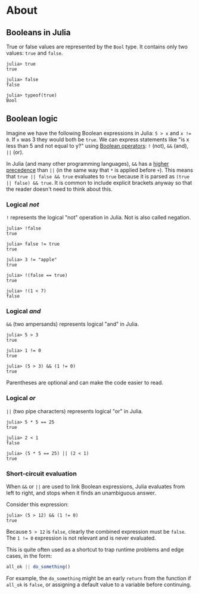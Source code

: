 # About

## Booleans in Julia

True or false values are represented by the `Bool` type.
It contains only two values: `true` and `false`.

```julia-repl
julia> true
true

julia> false
false

julia> typeof(true)
Bool
```

## Boolean logic

Imagine we have the following Boolean expressions in Julia: `5 > x` and `x != 0`.
If `x` was 3 they would both be `true`.
We can express statements like "is x less than 5 and not equal to y?" using [Boolean operators][boolean-operators]: `!` (not), `&&` (and), `||` (or).

In Julia (and many other programming languages), `&&` has a [higher precedence][operator-precedence] than `||` (in the same way that `*` is applied before `+`).
This means that `true || false && true` evaluates to `true` because it is parsed as `(true || false) && true`.
It is common to include explicit brackets anyway so that the reader doesn't need to think about this.

### Logical _not_

`!` represents the logical "not" operation in Julia.
Not is also called negation.

```julia-repl
julia> !false
true

julia> false != true
true

julia> 3 != "apple"
true

julia> !(false == true)
true

julia> !(1 < 7)
false
```

### Logical _and_

`&&` (two ampersands) represents logical "and" in Julia.

```julia-repl
julia> 5 > 3
true

julia> 1 != 0
true

julia> (5 > 3) && (1 != 0)
true
```

Parentheses are optional and can make the code easier to read.

### Logical _or_

`||` (two pipe characters) represents logical "or" in Julia.

```julia-repl
julia> 5 * 5 == 25
true

julia> 2 < 1
false

julia> (5 * 5 == 25) || (2 < 1)
true
```

### Short-circuit evaluation

When `&&` or `||` are used to link Boolean expressions, Julia evaluates from left to right, and stops when it finds an unambiguous answer.

Consider this expression:

```julia-repl
julia> (5 > 12) && (1 != 0)
true
```

Because `5 > 12` is `false`, clearly the combined expression must be `false`.
The `1 != 0` expression is not relevant and is never evaluated.

This is quite often used as a shortcut to trap runtime problems and edge cases, in the form:

```julia
all_ok || do_something()
```

For example, the `do_something` might be an early `return` from the function if `all_ok` is `false`, or assigning a default value to a variable before continuing.


[operator-precedence]: https://docs.julialang.org/en/v1/manual/mathematical-operations/#Operator-Precedence-and-Associativity
[boolean-operators]: https://docs.julialang.org/en/
